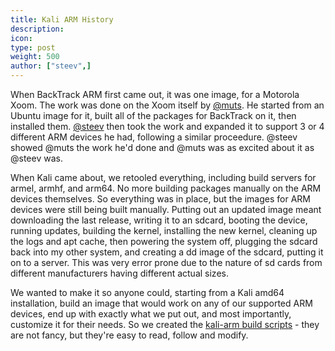 ```yaml
---
title: Kali ARM History
description:
icon:
type: post
weight: 500
author: ["steev",]
---
```


When BackTrack ARM first came out, it was one image, for a Motorola Xoom. The work was done on the Xoom itself by [@muts](https://www.kali.org/about-us/). He started from an Ubuntu image for it, built all of the packages for BackTrack on it, then installed them. [@steev](https://www.kali.org/about-us/) then took the work and expanded it to support 3 or 4 different ARM devices he had, following a similar proceedure. @steev showed @muts the work he'd done and @muts was as excited about it as @steev was.

When Kali came about, we retooled everything, including build servers for armel, armhf, and arm64. No more building packages manually on the ARM devices themselves. So everything was in place, but the images for ARM devices were still being built manually. Putting out an updated image meant downloading the last release, writing it to an sdcard, booting the device, running updates, building the kernel, installing the new kernel, cleaning up the logs and apt cache, then powering the system off, plugging the sdcard back into my other system, and creating a dd image of the sdcard, putting it on to a server. This was very error prone due to the nature of sd cards from different manufacturers having different actual sizes.

We wanted to make it so anyone could, starting from a Kali amd64 installation, build an image that would work on any of our supported ARM devices, end up with exactly what we put out, and most importantly, customize it for their needs. So we created the [kali-arm build scripts](https://gitlab.com/kalilinux/build-scripts/kali-arm) - they are not fancy, but they're easy to read, follow and modify.
